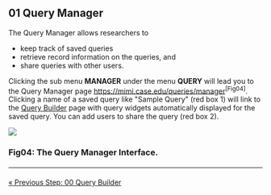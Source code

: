 ## 01 Query Manager

The Query Manager allows researchers to 

* keep track of saved queries
* retrieve record information on the queries, and 
* share queries with other users. 

Clicking the sub menu **MANAGER** under the menu **QUERY** will lead you to the Query Manager page https://mimi.case.edu/queries/manager<sup>[Fig04]</sup>. Clicking a name of a saved query like "Sample Query" (red box 1) will link to the [Query Builder](:pages_path:/00-querybuilder.md) page with query widgets automatically displayed for the saved query. You can add users to share the query (red box 2).

<div class="panel panel-default">
  <div class="panel-body">
  <a href=":images_path:/tutorial/physiomimi-04-querymanager.png?inline=1">
    <img src=":images_path:/tutorial/physiomimi-04-querymanager.png">
  </a>
  </div>
  <div class="panel-footer">
    <h3 class="panel-title">Fig04: The Query Manager Interface.</h3>
  </div>
</div>

<hr class="soften" style="margin-top: 20px;margin-bottom: 20px;"/>

<div class="center">
  <a href=":pages_path:/00-querybuilder.md" class="btn btn-lg btn-success">&laquo; Previous Step: 00 Query Builder </a>
</div>